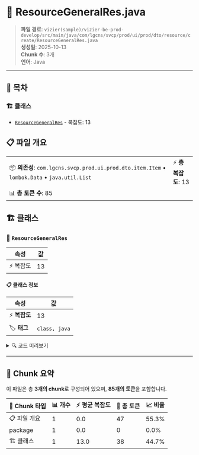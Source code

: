 # 📄 ResourceGeneralRes.java

> **파일 경로**: `vizier(sample)/vizier-be-prod-develop/src/main/java/com/lgcns/svcp/prod/ui/prod/dto/resource/create/ResourceGeneralRes.java`  
> **생성일**: 2025-10-13  
> **Chunk 수**: 3개  
> **언어**: Java
---

## 📑 목차

### 🏗️ 클래스
- [`ResourceGeneralRes`](#class-resourcegeneralres) - 복잡도: 13

## 📋 파일 개요

| | |
|--|--|
| 📦 **의존성**: `com.lgcns.svcp.prod.ui.prod.dto.item.Item` • `lombok.Data` • `java.util.List` | ⚡ **총 복잡도**: 13 |
| 📊 **총 토큰 수**: 85 |  |



## 🏗️ 클래스

### <a id="class-resourcegeneralres"></a>🎯 `ResourceGeneralRes`

| 속성 | 값 |
|------|----|
| ⚡ 복잡도 | 13 |



#### 📋 클래스 정보

| 속성 | 값 |
|------|----|
| ⚡ **복잡도** | 13 || 📍 **라인 범위** | 9-9 |
| 🏷️ **태그** | `class, java` |

<details>
<summary>🔍 코드 미리보기</summary>

```java
public class ResourceGeneralRes {
    private String uuid;
    private String name;
    private String code;
    private String itemCode;
    private List<Item> itemCodeList;
    private String typeCode;
    private String startDate;
    private String endDate;
    private String relationStartDate;
    private String relationEndDate;
    private String overview;
}...
```

**Chunk 정보**
- 🆔 **ID**: `914cae91b8f5`
- 📍 **라인**: 9-9
- 📊 **토큰**: 38
- 🏷️ **태그**: `class, java`

</details>

---





## 🧩 Chunk 요약

이 파일은 총 **3개의 chunk**로 구성되어 있으며, **85개의 토큰**을 포함합니다.

| 🧩 Chunk 타입 | 📊 개수 | ⚡ 평균 복잡도 | 📝 총 토큰 | 📈 비율 |
|---------------|--------|-------------|----------|--------|
| 📋 파일 개요 | 1 | 0.0 | 47 | 55.3% |
| package | 1 | 0.0 | 0 | 0.0% |
| 🏗️ 클래스 | 1 | 13.0 | 38 | 44.7% |

